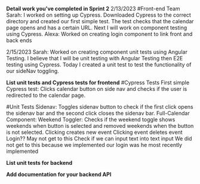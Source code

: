 **Detail work you've completed in Sprint 2**
2/13/2023
#Front-end Team
Sarah: I worked on setting up Cypress. Downloaded Cypress to the correct directory and created our first simple test. The test checks that the calendar page opens and has a certain URL. Next I will work on component testing using Cypress.
Alexa: Worked on creating login component to link front and back ends

2/15/2023
Sarah: Worked on creating component unit tests using Angular Testing. I believe that I will be unit testing with Angular Testing then E2E testing using Cypress. Today I created a unit test to test the functionality of our sideNav toggling.

**List unit tests and Cypress tests for frontend**
#Cypress Tests
First simple Cypress test: Clicks calendar button on side nav and checks if the user is redirected to the calendar page. 

#Unit Tests
Sidenav: Toggles sidenav button to check if the first click opens the sidenav bar and the second click closes the sidenav bar.
Full-Calendar Component: 
    Weekend Toggler: Checks if the weekend toggle shows weekends when button is selected and removed weekends when the button is not selected.
    Clicking creates new event
    Clicking event deletes event
Login?? May not get to this
    Check if we can input text into text input
    We did not get to this because we implemented our login was he most recently implemented

**List unit tests for backend**

**Add documentation for your backend API**